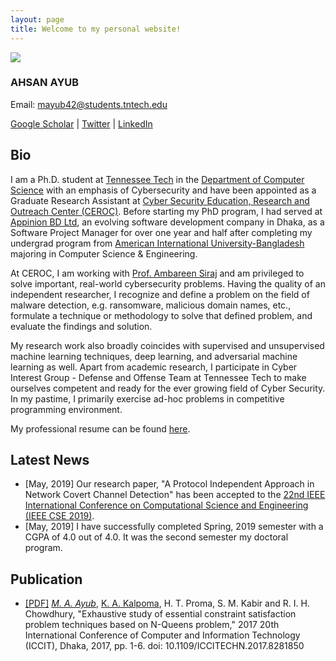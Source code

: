 ```yaml
---
layout: page
title: Welcome to my personal website!
---
```


![](https://avatars1.githubusercontent.com/u/12248689?s=250)

### AHSAN AYUB

Email: [mayub42@students.tntech.edu](mailto:mayub42@students.tntech.edu)

<a href="https://scholar.google.com/citations?user=xRr78bIAAAAJ" target="_blank">Google Scholar</a> |
<a href="https://twitter.com/MdAhsanAyub" target="_blank">Twitter</a> |
<a href="https://www.linkedin.com/in/mdahsanayub/" target="_blank">LinkedIn</a>


## Bio

I am a Ph.D. student at [Tennessee Tech](https://www.tntech.edu/) in the [Department of Computer Science](https://www.tntech.edu/engineering/programs/csc/index.php) with an emphasis of Cybersecurity and have been appointed as a Graduate Research Assistant at [Cyber Security Education, Research and Outreach Center (CEROC)](https://www.tntech.edu/ceroc/). Before starting my PhD program, I had served at [Appinion BD Ltd](http://www.appinionbd.com/), an evolving software development company in Dhaka, as a Software Project Manager for over one year and half after completing my undergrad program from [American International University-Bangladesh](http://www.aiub.edu/) majoring in Computer Science & Engineering.

At CEROC, I am working with [Prof. Ambareen Siraj](users.csc.tntech.edu/~asiraj/) and am privileged to solve important, real-world cybersecurity problems. Having the quality of an independent researcher, I recognize and define a problem on the field of malware detection, e.g. ransomware, malicious domain names, etc., formulate a technique or methodology to solve that defined problem, and evaluate the findings and solution.

My research work also broadly coincides with supervised and unsupervised machine learning techniques, deep learning, and adversarial machine learning as well. Apart from academic research, I participate in Cyber Interest Group - Defense and Offense Team at Tennessee Tech to make ourselves competent and ready for the ever growing field of Cyber Security. In my pastime, I primarily exercise ad-hoc problems in competitive programming environment.

My professional resume can be found [here](./assets/Resume_of_Md._Ahsan_Ayub.pdf). 

## Latest News

* [May, 2019] Our research paper, "A Protocol Independent Approach in Network Covert Channel Detection" has been accepted to the [22nd IEEE International Conference on Computational Science and Engineering (IEEE CSE 2019)](http://www.cloud-conf.net/CSE/2019/).
* [May, 2019] I have successfully completed Spring, 2019 semester with a CGPA of 4.0 out of 4.0. It was the second semester my doctoral program.


## Publication

* [[PDF]](https://ieeexplore.ieee.org/stamp/stamp.jsp?arnumber=8281850) _[M. A. Ayub](https://scholar.google.com/citations?hl=en&user=xRr78bIAAAAJ)_, [K. A. Kalpoma](https://scholar.google.com/citations?user=c-hjYaUAAAAJ&hl=en), H. T. Proma, S. M. Kabir and R. I. H. Chowdhury, "Exhaustive study of essential constraint satisfaction problem techniques based on N-Queens problem," 2017 20th International Conference of Computer and Information Technology (ICCIT), Dhaka, 2017, pp. 1-6. doi: 10.1109/ICCITECHN.2017.8281850
